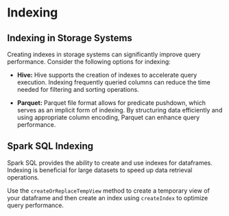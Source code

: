# Indexing

## Indexing in Storage Systems

Creating indexes in storage systems can significantly improve query performance. Consider the following options for indexing:

- **Hive:** Hive supports the creation of indexes to accelerate query execution. Indexing frequently queried columns can reduce the time needed for filtering and sorting operations.

- **Parquet:** Parquet file format allows for predicate pushdown, which serves as an implicit form of indexing. By structuring data efficiently and using appropriate column encoding, Parquet can enhance query performance.

## Spark SQL Indexing

Spark SQL provides the ability to create and use indexes for dataframes. Indexing is beneficial for large datasets to speed up data retrieval operations.

Use the `createOrReplaceTempView` method to create a temporary view of your dataframe and then create an index using `createIndex` to optimize query performance.


